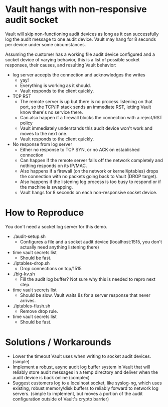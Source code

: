 # Vault hangs with non-responsive audit socket

Vault will skip non-functioning audit devices as long as it can successfully log the audit message to one audit device. Vault may hang for 8 seconds per device under some circumstances.

Assuming the customer has a working file audit device configured and a socket device of varying behavior, this is a list of possible socket responses, their causes, and resulting Vault behavior:

- log server accepts the connection and acknowledges the writes
  - yay!
  - Everything is working as it should.
  - Vault responds to the client quickly.
- TCP RST
  - The remote server is up but there is no process listening on that port, so the TCP/IP stack sends an immediate RST, letting Vault know there's no service there.
  - Can also happen if a firewall blocks the connection with a reject/RST policy
  - Vault immediately understands this audit device won't work and moves to the next one.
  - Vault responds to the client quickly.
- No response from log server
  - Either no response to TCP SYN, or no ACK on established connection
  - Can happen if the remote server falls off the network completely and nothing responds on its IP/MAC.
  - Also happens if a firewall (on the network or kernel/iptables) drops the connection with no packets going back to Vault (DROP target).
  - Also happens if the listening log process is too busy to respond or if the machine is swapping.
  - Vault hangs for 8 seconds on each non-responsive socket device.




# How to Reproduce 

You don't need a socket log server for this demo. 

- ./audit-setup.sh 
  - Configures a file and a socket audit device (localhost:1515, you don't actually need anything listening there)
- time vault secrets list 
  - Should be fast.
- ./iptables-drop.sh 
  - Drop connections on tcp/1515
- ./big-kv.sh
  - Fill the audit log buffer? Not sure why this is needed to repro next step.
- time vault secrets list
  - Should be slow. Vault waits 8s for a server response that never arrives.
- ./iptables-flush.sh
  - Remove drop rule. 
- time vault secrets list 
  - Should be fast.

# Solutions / Workarounds

- Lower the timeout Vault uses when writing to socket audit devices. (simple)
- Implement a robust, async audit log buffer system in Vault that will reliably store audit messages in a temp directory and deliver when the audit device is back online (complex)
- Suggest customers log to a localhost socket, like syslog-ng, which uses existing, robust memory/disk buffers to reliably forward to network log servers. (simple to implement, but moves a portion of the audit configuration outside of Vault's crypto barrier)


